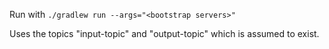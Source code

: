 Run with 
`./gradlew run --args="<bootstrap servers>"`

Uses the topics "input-topic" and "output-topic" which is assumed to exist.